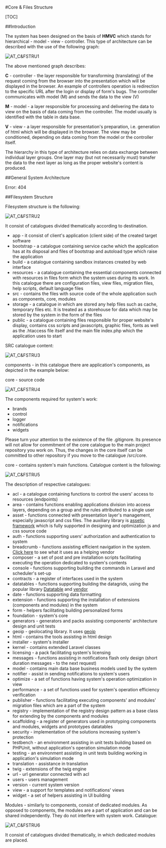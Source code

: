#Core & Files Structure  

[TOC]

##Introduction  

The system has been designed on the basis of **HMVC** which stands for hierarchical - model - view - controller. This type of architecture can be described with the use of the following graph:

  ![AT_C&FSTRU1](https://raw.githubusercontent.com/antaresproject/docs/master/img/docs/antares_concepts/core_&_files_structure/AT_C&FSTRU1.PNG)
  
The above mentioned graph describes:

**C** - controller - the layer responsible for transforming (translating) of the request coming from the browser into the presentation which will be displayed in the browser. An example of controllers operation is redirection to the specific URL after the login or display of form's bugs. The controller communicates with model (M) and sends the data to the view (V)

**M** - model - a layer responsible for processing and delivering the data to view on the basis of data coming from the controller. The model usually is identified with the table in data base.

**V** - view - a layer responsible for presentation's preparation, i.e. generation of html which will be displayed in the browser. The view may be conditioned, depending on data coming from the model or the controller itself.

The hierarchy in this type of architecture relies on data exchange between individual layer groups. One layer may (but not necessarily must) transfer the data to the next layer as long as the proper website's content is produced.  

##General System Architecture  

Error: 404

##Filesystem Structure  

Filesystem structure is the following:

  ![AT_C&FSTRU2](https://raw.githubusercontent.com/antaresproject/docs/master/img/docs/antares_concepts/core_&_files_structure/AT_C&FSTRU2.PNG)
  
It consist of catalogues divided thematically according to destination.

* app - it consist of client's application (client side) of the created target software
* bootstrap - a catalogue containing service cache which the application has at its disposal and files of bootstrap and autoload type which raise the application
* build - a catalogue containing sandbox instances created by web interface
* resources - a catalogue containing the essential components connected with resources in files form which the system uses during its work. In this catalogue there are configuration files, view files, migration files, help scripts, default language files
* src - contains the files with source code of the whole application such as components, core, modules
* storage - a catalogue in which are stored any help files such as cache, temporary files etc. It is treated as a storehouse for data which may be stored by the system in the form of the files
* public - a catalogue containing files responsible for proper website's display, contains css scripts and javascripts, graphic files, fonts as well as the .htaccess file itself and the main file index.php which the application uses to start

SRC catalogue content:
  
  ![AT_C&FSTRU3](https://raw.githubusercontent.com/antaresproject/docs/master/img/docs/antares_concepts/core_&_files_structure/AT_C&FSTRU3.PNG)
  
components - in this catalogue there are application's components, as depicted in the example below:

core - source code

  ![AT_C&FSTRU4](https://raw.githubusercontent.com/antaresproject/docs/master/img/docs/antares_concepts/core_&_files_structure/AT_C&FSTRU4.PNG)
  
The components required for system's work:

* brands
* control
* logger
* notifications
* widgets

Please turn your attention to the existence of the file .gitignore. Its presence will not allow for commitment of the core catalogue to the main project repository you work on. Thus, the changes in the core itself can be committed to other repository if you move to the catalogue /src/core.

core - contains system's main functions. Catalogue content is the following:

  ![AT_C&FSTRU5](https://raw.githubusercontent.com/antaresproject/docs/master/img/docs/antares_concepts/core_&_files_structure/AT_C&FSTRU5.PNG)
  
The description of respective catalogues:

* acl - a catalogue containing functions to control the users' access to resources (endpoints)
* area - contains functions enabling applications division into access layers, depending on a group and the rules attributed to a single user
* asset - functions connected with presentation layer's management, especially javascript and css files. The auxiliary library is [assetic framework](https://github.com/kriswallsmith/assetic) which is fully supported in designing and optimization js and css source code
* auth - functions supporting users' authorization and authentication to system
* breadcrumb - functions assisting efficient navigation in the system. [Click here](https://github.com/davejamesmiller/laravel-breadcrumbs) to see what it uses as a helping vendor
* composer - a set of post and pre installation scripts facilitating executing the operation dedicated to system's contents
* console - functions supporting building the commands in Laravel and scheduler's set-up
* contracts - a register of interfaces used in the system
* datatables - functions supporting building the datagrids, using the popular library [Datatable](https://datatables.net/) and [vendor](http://datatables.yajrabox.com)
* date - functions supporting data formatting
* extension - functions supporting the installation of extensions (components and modules) in the system
* form - helpers facilitating building personalized forms
* foundation - system's core
* generators - generators and packs assisting components' architecture design and unit tests
* geoip - geolocating library. It uses [geoip](https://github.com/Torann/laravel-geoip)
* html - contains the tools assisting in html design
* installer - system's installer
* kernel - contains extended Laravel classes
* licensing - a pack facilitating system's licensing
* messages - functions assisting in notifications flash only design (short duration messages - to the next request)
* model - contains main data base business models used by the system
* notifier - assist in sending notifications to system's users
* optimize - a set of functions having system's operation optimization in view
* performance - a set of functions used for system's operation efficiency verification
* publisher - functions facilitating executing components' and modules' migration files which are a part of the system
* registry - implementation of the registry design pattern as a base class for extending by the components and modules
* scaffolding - a register of generators used in prototyping components and modules, widgets and prototypes datatables
* security - implementation of the solutions increasing system's protection
* testbench - an environment assisting in unit tests building based on PHPUnit, without application's operation simulation mode 
* testing - an environment assisting in unit tests building working in application's simulation mode
* translation - assistance in translation
* twig - extensions of the twig engine
* url - url generator connected with acl
* users - users management
* version - current system version
* view - a support for templates and notifications' views
* widget - a set of helpers assisting in UI building

Modules - similarly to components, consist of dedicated modules. As opposed to components, the modules are a part of application and can be shared independently. They do not interfere with system work. 
Catalogue:

  ![AT_C&FSTRU6](https://raw.githubusercontent.com/antaresproject/docs/master/img/docs/antares_concepts/core_&_files_structure/AT_C&FSTRU6.PNG)
  
It consist of catalogues divided thematically, in which dedicated modules are placed.
